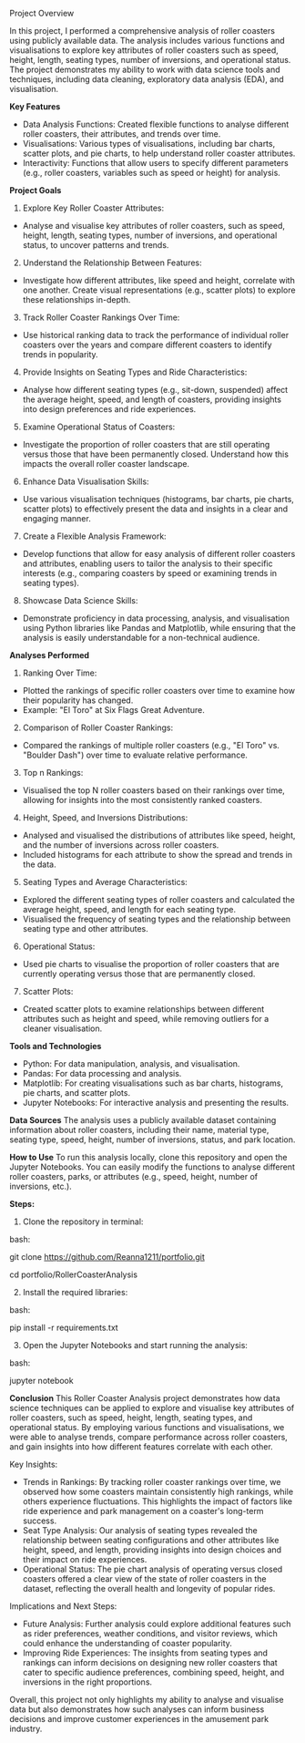 Project Overview

In this project, I performed a comprehensive analysis of roller coasters using publicly available data. The analysis includes various functions and visualisations to explore key attributes of roller coasters such as speed, height, length, seating types, number of inversions, and operational status. The project demonstrates my ability to work with data science tools and techniques, including data cleaning, exploratory data analysis (EDA), and visualisation.

**Key Features**
* Data Analysis Functions: Created flexible functions to analyse different roller coasters, their attributes, and trends over time.
* Visualisations: Various types of visualisations, including bar charts, scatter plots, and pie charts, to help understand roller coaster attributes.
* Interactivity: Functions that allow users to specify different parameters (e.g., roller coasters, variables such as speed or height) for analysis.

**Project Goals**
1. Explore Key Roller Coaster Attributes:
* Analyse and visualise key attributes of roller coasters, such as speed, height, length, seating types, number of inversions, and operational status, to uncover patterns and trends.

2. Understand the Relationship Between Features:
* Investigate how different attributes, like speed and height, correlate with one another. Create visual representations (e.g., scatter plots) to explore these relationships in-depth.

3. Track Roller Coaster Rankings Over Time:
* Use historical ranking data to track the performance of individual roller coasters over the years and compare different coasters to identify trends in popularity.

4. Provide Insights on Seating Types and Ride Characteristics:
* Analyse how different seating types (e.g., sit-down, suspended) affect the average height, speed, and length of coasters, providing insights into design preferences and ride experiences.

5. Examine Operational Status of Coasters:
* Investigate the proportion of roller coasters that are still operating versus those that have been permanently closed. Understand how this impacts the overall roller coaster landscape.

6. Enhance Data Visualisation Skills:
* Use various visualisation techniques (histograms, bar charts, pie charts, scatter plots) to effectively present the data and insights in a clear and engaging manner.

7. Create a Flexible Analysis Framework:
* Develop functions that allow for easy analysis of different roller coasters and attributes, enabling users to tailor the analysis to their specific interests (e.g., comparing coasters by speed or examining trends in seating types).

8. Showcase Data Science Skills:
* Demonstrate proficiency in data processing, analysis, and visualisation using Python libraries like Pandas and Matplotlib, while ensuring that the analysis is easily understandable for a non-technical audience.


**Analyses Performed**

1. Ranking Over Time:
* Plotted the rankings of specific roller coasters over time to examine how their popularity has changed.
* Example: "El Toro" at Six Flags Great Adventure.

2. Comparison of Roller Coaster Rankings:
* Compared the rankings of multiple roller coasters (e.g., "El Toro" vs. "Boulder Dash") over time to evaluate relative performance.

3. Top n Rankings:
* Visualised the top N roller coasters based on their rankings over time, allowing for insights into the most consistently ranked coasters.

4. Height, Speed, and Inversions Distributions:
* Analysed and visualised the distributions of attributes like speed, height, and the number of inversions across roller coasters.
* Included histograms for each attribute to show the spread and trends in the data.

5. Seating Types and Average Characteristics:
* Explored the different seating types of roller coasters and calculated the average height, speed, and length for each seating type.
* Visualised the frequency of seating types and the relationship between seating type and other attributes.

6. Operational Status:
* Used pie charts to visualise the proportion of roller coasters that are currently operating versus those that are permanently closed.

7. Scatter Plots:
* Created scatter plots to examine relationships between different attributes such as height and speed, while removing outliers for a cleaner visualisation.

**Tools and Technologies**
* Python: For data manipulation, analysis, and visualisation.
* Pandas: For data processing and analysis.
* Matplotlib: For creating visualisations such as bar charts, histograms, pie charts, and scatter plots.
* Jupyter Notebooks: For interactive analysis and presenting the results.

**Data Sources**
The analysis uses a publicly available dataset containing information about roller coasters, including their name, material type, seating type, speed, height, number of inversions, status, and park location.

**How to Use**
To run this analysis locally, clone this repository and open the Jupyter Notebooks. You can easily modify the functions to analyse different roller coasters, parks, or attributes (e.g., speed, height, number of inversions, etc.).

**Steps:**
1. Clone the repository in terminal:

bash:

git clone https://github.com/Reanna1211/portfolio.git

cd portfolio/RollerCoasterAnalysis

2. Install the required libraries:

bash:

pip install -r requirements.txt

3. Open the Jupyter Notebooks and start running the analysis:

bash:

jupyter notebook

**Conclusion**
This Roller Coaster Analysis project demonstrates how data science techniques can be applied to explore and visualise key attributes of roller coasters, such as speed, height, length, seating types, and operational status. By employing various functions and visualisations, we were able to analyse trends, compare performance across roller coasters, and gain insights into how different features correlate with each other.

Key Insights:
* Trends in Rankings: By tracking roller coaster rankings over time, we observed how some coasters maintain consistently high rankings, while others experience fluctuations. This highlights the impact of factors like ride experience and park management on a coaster's long-term success.
* Seat Type Analysis: Our analysis of seating types revealed the relationship between seating configurations and other attributes like height, speed, and length, providing insights into design choices and their impact on ride experiences.
* Operational Status: The pie chart analysis of operating versus closed coasters offered a clear view of the state of roller coasters in the dataset, reflecting the overall health and longevity of popular rides.

Implications and Next Steps:
* Future Analysis: Further analysis could explore additional features such as rider preferences, weather conditions, and visitor reviews, which could enhance the understanding of coaster popularity.
* Improving Ride Experiences: The insights from seating types and rankings can inform decisions on designing new roller coasters that cater to specific audience preferences, combining speed, height, and inversions in the right proportions.


Overall, this project not only highlights my ability to analyse and visualise data but also demonstrates how such analyses can inform business decisions and improve customer experiences in the amusement park industry.
